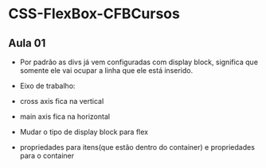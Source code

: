 # CSS-FlexBox-CFBCursos

## Aula 01

- Por padrão as divs já vem configuradas com display block, significa que somente ele vai ocupar a linha que ele está inserido.

- Eixo de trabalho:

- cross axis fica na vertical

- main axis fica na horizontal

- Mudar o tipo de display block para flex

- propriedades para itens(que estão dentro do container) e propriedades para o container
